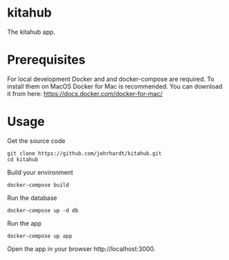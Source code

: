 # kitahub
The kitahub app.

# Prerequisites
For local development Docker and and docker-compose are required. To install them on MacOS Docker for Mac is recommended. You can download it from here: https://docs.docker.com/docker-for-mac/

# Usage
Get the source code

``` shell
git clone https://github.com/jehrhardt/kitahub.git
cd kitahub
```

Build your environment

``` shell
docker-compose build
```

Run the database

``` shell
docker-compose up -d db
```

Run the app

``` shell
docker-compose up app
```

Open the app in your browser http://localhost:3000.
